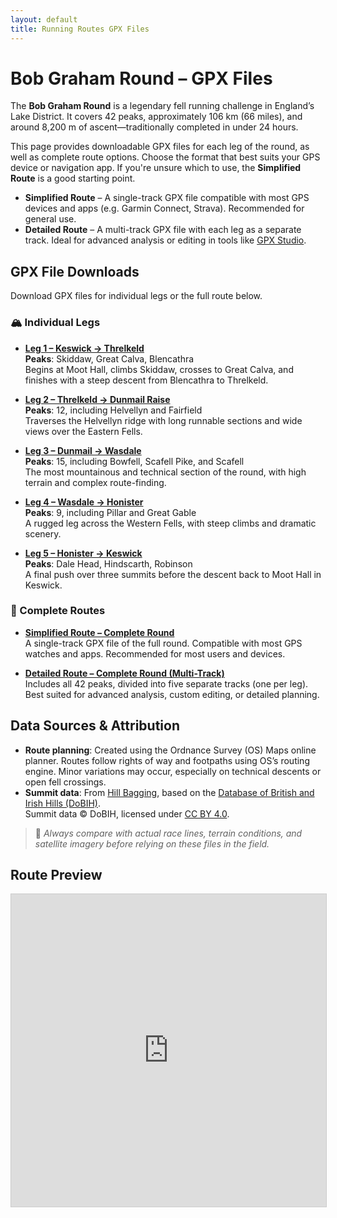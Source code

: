 ```yaml
---
layout: default
title: Running Routes GPX Files
---
```


# Bob Graham Round – GPX Files

The **Bob Graham Round** is a legendary fell running challenge in England’s Lake District. It covers 42 peaks, approximately 106 km (66 miles), and around 8,200 m of ascent—traditionally completed in under 24 hours.

This page provides downloadable GPX files for each leg of the round, as well as complete route options. Choose the format that best suits your GPS device or navigation app. If you're unsure which to use, the **Simplified Route** is a good starting point.

- **Simplified Route** – A single-track GPX file compatible with most GPS devices and apps (e.g. Garmin Connect, Strava). Recommended for general use.
- **Detailed Route** – A multi-track GPX file with each leg as a separate track. Ideal for advanced analysis or editing in tools like [GPX Studio](https://gpx.studio).

## GPX File Downloads

Download GPX files for individual legs or the full route below.

### 🏔 Individual Legs

- [**Leg 1 – Keswick → Threlkeld**](fell/bob-graham-round/generated/bob-graham-round-leg-1.gpx)  
  **Peaks**: Skiddaw, Great Calva, Blencathra  
  Begins at Moot Hall, climbs Skiddaw, crosses to Great Calva, and finishes with a steep descent from Blencathra to Threlkeld.

- [**Leg 2 – Threlkeld → Dunmail Raise**](fell/bob-graham-round/generated/bob-graham-round-leg-2.gpx)  
  **Peaks**: 12, including Helvellyn and Fairfield  
  Traverses the Helvellyn ridge with long runnable sections and wide views over the Eastern Fells.

- [**Leg 3 – Dunmail → Wasdale**](fell/bob-graham-round/generated/bob-graham-round-leg-3.gpx)  
  **Peaks**: 15, including Bowfell, Scafell Pike, and Scafell  
  The most mountainous and technical section of the round, with high terrain and complex route-finding.

- [**Leg 4 – Wasdale → Honister**](fell/bob-graham-round/generated/bob-graham-round-leg-4.gpx)  
  **Peaks**: 9, including Pillar and Great Gable  
  A rugged leg across the Western Fells, with steep climbs and dramatic scenery.

- [**Leg 5 – Honister → Keswick**](fell/bob-graham-round/generated/bob-graham-round-leg-5.gpx)  
  **Peaks**: Dale Head, Hindscarth, Robinson  
  A final push over three summits before the descent back to Moot Hall in Keswick.

### 🔁 Complete Routes

- [**Simplified Route – Complete Round**](fell/bob-graham-round/generated/bob-graham-round-simplified.gpx)  
  A single-track GPX file of the full round. Compatible with most GPS watches and apps. Recommended for most users and devices.

- [**Detailed Route – Complete Round (Multi-Track)**](fell/bob-graham-round/generated/bob-graham-round.gpx)  
  Includes all 42 peaks, divided into five separate tracks (one per leg). Best suited for advanced analysis, custom editing, or detailed planning.

## Data Sources & Attribution

- **Route planning**: Created using the Ordnance Survey (OS) Maps online planner. Routes follow rights of way and footpaths using OS’s routing engine. Minor variations may occur, especially on technical descents or open fell crossings.
- **Summit data**: From [Hill Bagging](https://www.hill-bagging.co.uk), based on the [Database of British and Irish Hills (DoBIH)](https://www.hills-database.co.uk/).  
  Summit data © DoBIH, licensed under [CC BY 4.0](https://creativecommons.org/licenses/by/4.0/).

> 🧭 *Always compare with actual race lines, terrain conditions, and satellite imagery before relying on these files in the field.*

## Route Preview

<iframe 
  src='https://gpx.studio/embed?options={"files":["https://thomasturrell.github.io/running-routes/fell/bob-graham-round/generated/bob-graham-round.gpx"]}'
  width="100%" 
  height="500" 
  style="border: 1px solid #ccc;" 
  title="Bob Graham Round GPX Preview">
</iframe>
